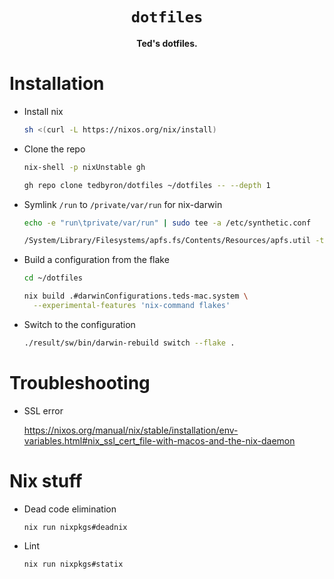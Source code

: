 <div align="center">
  <h1><code>dotfiles</code></h1>

  <p>
    <strong>Ted's dotfiles.</strong>
  </p>

  <!-- <img src="./.config/screen.png" alt="screenshot of terminal" /> -->
</div>

# Installation

- Install nix

  ```sh
  sh <(curl -L https://nixos.org/nix/install)
  ```

- Clone the repo

  ```sh
  nix-shell -p nixUnstable gh

  gh repo clone tedbyron/dotfiles ~/dotfiles -- --depth 1
  ```

- Symlink `/run` to `/private/var/run` for nix-darwin

  ```sh
  echo -e "run\tprivate/var/run" | sudo tee -a /etc/synthetic.conf

  /System/Library/Filesystems/apfs.fs/Contents/Resources/apfs.util -t
  ```

- Build a configuration from the flake

  ```sh
  cd ~/dotfiles

  nix build .#darwinConfigurations.teds-mac.system \
    --experimental-features 'nix-command flakes'
  ```

- Switch to the configuration

  ```sh
  ./result/sw/bin/darwin-rebuild switch --flake .
  ```

# Troubleshooting

- SSL error

  <https://nixos.org/manual/nix/stable/installation/env-variables.html#nix_ssl_cert_file-with-macos-and-the-nix-daemon>

# Nix stuff

- Dead code elimination

  ```
  nix run nixpkgs#deadnix
  ```

- Lint

  ```
  nix run nixpkgs#statix
  ```
